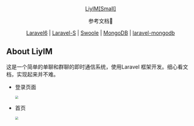 <p align="center"><a href="https://im.jobslee.top" target="_blank">LiyIM[Small]</a></p>

<p align="center">参考文档🔽</a></p>

<p align="center">
<a href="https://learnku.com/docs/laravel/6.x">Laravel6</a> |
<a href="https://github.com/hhxsv5/laravel-s/blob/master/README-CN.md">Laravel-S</a> |
<a href="https://wiki.swoole.com/#/">Swoole</a> |
<a href="https://docs.mongodb.com/v4.4/">MongoDB</a> |
<a href="https://github.com/jenssegers/laravel-mongodb">laravel-mongodb</a>
</p>


## About LiyIM

这是一个简单的单聊和群聊的即时通信系统，使用Laravel 框架开发。细心看文档，实现起来并不难。

- 登录页面

  <img src="https://images.jobslee.top/storage/images/backgroundimage/git-1.png" style="zoom:50%;" />

- 首页

  <img src="https://images.jobslee.top/storage/images/backgroundimage/git-2.png" style="zoom:50%;" />

  

